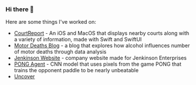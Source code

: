 ### Hi there 👋

Here are some things I've worked on:
* [CourtReport](https://github.com/Shyamsaibethina/courtreport) - An iOS and MacOS that displays nearby courts along with a variety of information, made with Swift and SwiftUI 
* [Motor Deaths Blog](https://github.com/Shyamsaibethina/Alchohol-Related-Mothor-Deaths) - a blog that explores how alcohol influences number of motor deaths through data analysis
* [Jenkinson Website](https://github.com/Shyamsaibethina/jenkinson_website) - company website made for Jenkinson Enterprises
* [PONG Agent](https://github.com/Shyamsaibethina/DLG-AI-2021) - CNN model that uses pixels from the game PONG that trains the opponent paddle to be nearly unbeatable
* [Uncover]()
